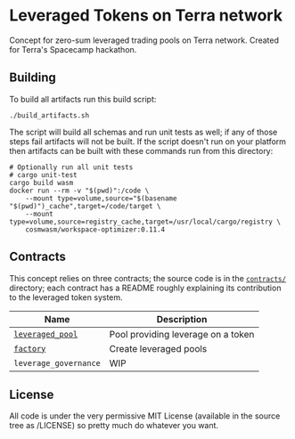 Leveraged Tokens on Terra network
=================================

Concept for zero-sum leveraged trading pools on Terra network. Created for
Terra's Spacecamp hackathon.

Building
--------

To build all artifacts run this build script:

```
./build_artifacts.sh
```

The script will build all schemas and run unit tests as well; if any of those
steps fail artifacts will not be built. If the script doesn't run on your
platform then artifacts can be built with these commands run from this
directory:

```
# Optionally run all unit tests
# cargo unit-test
cargo build wasm
docker run --rm -v "$(pwd)":/code \
	--mount type=volume,source="$(basename "$(pwd)")_cache",target=/code/target \
	--mount type=volume,source=registry_cache,target=/usr/local/cargo/registry \
	cosmwasm/workspace-optimizer:0.11.4
```

Contracts
---------

This concept relies on three contracts; the source code is in the
[`contracts/`](contracts/) directory; each contract has a README roughly
explaining its contribution to the leveraged token system.

| Name                                               | Description                                  |
| -------------------------------------------------- | -------------------------------------------- |
| [`leveraged_pool`](contracts/leveraged_pool)       | Pool providing leverage on a token           |
| [`factory`](contracts/factory)                     | Create leveraged pools
| `leverage_governance`                              | WIP                                          |


License
-------

All code is under the very permissive MIT License (available in the source tree
as /LICENSE) so pretty much do whatever you want.

